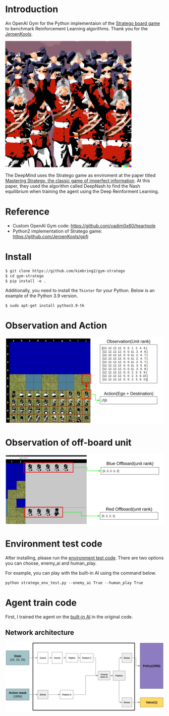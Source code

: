 # Introduction
An OpenAI Gym for the Python implementaion of the [Stratego board game](https://github.com/JeroenKools/gpfj) to benchmark Reinforcement Learning algorithms. Thank you for the [JeroenKools](https://github.com/JeroenKools).

<img src="images/stratego_logo.png" width="400">

The DeepMind uses the Stratego game as enviroment at the paper titled [Mastering Stratego, the classic game of imperfect information](https://www.deepmind.com/blog/mastering-stratego-the-classic-game-of-imperfect-information). At this paper, they used the algorithm called DeepNash to find the Nash equilibrium when training the agent using the Deep Reinforment Learning.

# Reference
- Custom OpenAI Gym code: https://github.com/vadim0x60/heartpole
- Python2 implementation of Stratego game: https://github.com/JeroenKools/gpfj

# Install
```
$ git clone https://github.com/kimbring2/gym-stratego
$ cd gym-stratego
$ pip install -e .
```

Additionally, you need to install the ```Tkinter``` for your Python. Below is an example of the Python 3.9 version.
```
$ sudo apt-get install python3.9-tk
```

# Observation and Action
<img src="images/observation_action.png" width="700">

# Observation of off-board unit 
<img src="images/red_blue_offboard.png" width="700">

# Environment test code
After installing, please run the [environment test code](https://github.com/kimbring2/gym-stratego/blob/main/examples/stratego_env_test.py). There are two options you can choose, enemy_ai and human_play.

For example, you can play with the built-in AI using the command below.

```
python stratego_env_test.py --enemy_ai True --human_play True
```

# Agent train code
First, I trained the agent on the [built-in AI​](https://github.com/kimbring2/gym-stratego/tree/main/gym_stratego/envs/brains) in the original code.
## Network architecture
<img src="images/network_architecture.png" width="700">

